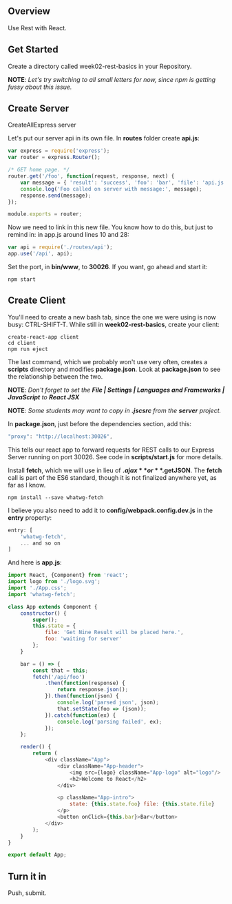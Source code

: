 ## Overview

Use Rest with React.

## Get Started

Create a directory called week02-rest-basics in your Repository.

**NOTE**: _Let's try switching to all small letters for now, since npm is getting fussy about this issue._

## Create Server

CreateAllExpress server

Let's put our server api in its own file. In **routes** folder create **api.js**:

```javascript
var express = require('express');
var router = express.Router();

/* GET home page. */
router.get('/foo', function(request, response, next) {
    var message = { 'result': 'success', 'foo': 'bar', 'file': 'api.js' };
    console.log('Foo called on server with message:', message);
    response.send(message);
});

module.exports = router;
```

Now we need to link in this new file. You know how to do this, but just to remind in: in app.js around lines 10 and 28:

```javascript
var api = require('./routes/api');
app.use('/api', api);
```

Set the port, in **bin/www**, to **30026**.
If you want, go ahead and start it:

```
npm start
```

## Create Client

You'll need to create a new bash tab, since the one we were using is now busy: CTRL-SHIFT-T. While still in **week02-rest-basics**, create your client:

```
create-react-app client
cd client
npm run eject
```

The last command, which we probably won't use very often, creates a **scripts** directory and modifies **package.json**. Look at **package.json** to see the relationship between the two.

**NOTE**: _Don't forget to set the **File | Settings | Languages and Frameworks | JavaScript** to **React JSX**_

**NOTE**: _Some students may want to copy in **.jscsrc** from the **server** project._

In **package.json**, just before the dependencies section, add this:

```javascript
"proxy": "http://localhost:30026",
```

This tells our react app to forward requests for REST calls to our Express Server running on port 30026. See code in **scripts/start.js** for more details.

Install **fetch**, which we will use in lieu of **$.ajax** or **$.getJSON**. The **fetch** call is part of the ES6 standard, though it is not finalized anywhere yet, as far as I know.

```
npm install --save whatwg-fetch
```

I believe you also need to add it to **config/webpack.config.dev.js** in the **entry** property:

```javascript
entry: [
    'whatwg-fetch',
    ... and so on
]
```

And here is **app.js**:

```javascript
import React, {Component} from 'react';
import logo from './logo.svg';
import './App.css';
import 'whatwg-fetch';

class App extends Component {
    constructor() {
        super();
        this.state = {
            file: 'Get Nine Result will be placed here.',
            foo: 'waiting for server'
        };
    }

    bar = () => {
        const that = this;
        fetch('/api/foo')
            .then(function(response) {
                return response.json();
            }).then(function(json) {
                console.log('parsed json', json);
                that.setState(foo => (json));
            }).catch(function(ex) {
                console.log('parsing failed', ex);
            });
    };

    render() {
        return (
            <div className="App">
                <div className="App-header">
                    <img src={logo} className="App-logo" alt="logo"/>
                    <h2>Welcome to React</h2>
                </div>

                <p className="App-intro">
                    state: {this.state.foo} file: {this.state.file}
                </p>
                <button onClick={this.bar}>Bar</button>
            </div>
        );
    }
}

export default App;
```

## Turn it in

Push, submit.
